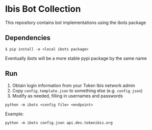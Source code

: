 # Ibis Bot Collection

This repository contains bot implementations using the ibots package

## Dependencies

`$ pip install -e <local ibots package>`

Eventually ibots will be a more stable pypi package by the same name

## Run

1. Obtain login information from your Token Ibis network admin
2. Copy `config.template.json` to something else (e.g. `config.json`)
3. Modify as needed, filling in usernames and passwords

`python -m ibots <config file> <endpoint>`

Example:

`python -m ibots config.json api.dev.tokenibis.org`
